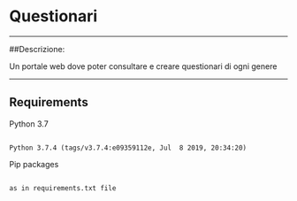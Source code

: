 # Questionari
___

##Descrizione:

Un portale web dove poter consultare e creare questionari di ogni genere


___

## Requirements

Python 3.7
```

Python 3.7.4 (tags/v3.7.4:e09359112e, Jul  8 2019, 20:34:20)
```

Pip packages
```

as in requirements.txt file


